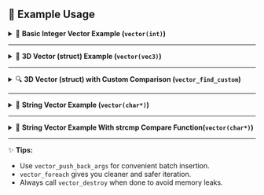 ## 🌟 Example Usage


<details>
<summary>📝 <strong>Basic Integer Vector Example (<code>vector(int)</code>)</strong></summary>

```c
#include "CVector.h"

int main(void)
{
    // 1. Define and initialize the vector.
    vector(int) vec;
    vector_init(vec);

    // 2. Add elements (one by one and in bulk)
    vector_push_back(vec, 5);
    vector_push_back(vec, 12);
    vector_push_back(vec, 13);
    vector_push_back_args(vec, 7, 24, 25); // Multiple insert

    // 3. Iterate and print elements
    vector_foreach(vec, item) {
        printf("%d ", *item); // 5 12 13 7 24 25
    }
    printf("\n");

    // 4. Get vector size and capacity
    int size = vector_size(vec);
    int capacity = vector_capacity(vec);
    printf("\nvector size: %d | vector_capacity: %d\n", size, capacity);

    // 5. Shrink capacity to fit size exactly
    vector_shrink_to_fit(vec);
    size = vector_size(vec);
    capacity = vector_capacity(vec);
    printf("after shrink to fit:\nvector size: %d | vector_capacity: %d\n", size, capacity);

    // 6. Find index of an element (binary search)
    int index = vector_find(vec, 24); // 4
    printf("binary search of 24 index: %d\n", index);

    // 7. Access a value at a certain index
    int value_at = vector_at(vec, 2); // 13
    printf("vector_at(vec,2) =  %d\n", value_at);

    // 8. Clear the vector and check if it's empty
    vector_clear(vec);
    if(vector_empty(vec))
        printf("vector is empty\n");

    // 9. Clean up memory
    vector_destroy(vec);

    return 0;
}
```

```bash
Output:
5 12 13 7 24 25 

vector size: 6 | vector_capacity: 8

after shrink to fit:
vector size: 6 | vector_capacity: 6

binary search of 24 index: 4

vector_at(vec,2) =  13

vector is empty
```
</details>

---



<details>
<summary>🚀 <strong>3D Vector (struct)  Example (<code>vector(vec3)</code>)</strong></summary>

This example demonstrates how to create a vector of 3D points, push elements, iterate, and clean up:

```c
#include "CVector.h"

typedef struct {
    float x, y, z;
} vec3;

int main(void) {
    vector(vec3) container;
    vector_init(container); // Initialize before use!

    vec3 a = {3.2, 2.1, 33.59};
    vec3 b = {0.0, 0.0, 0.0};

    vector_push_back(container, a);
    vector_push_back(container, b);

    // Push multiple elements at once (batch insert)
    vector_push_back_args(container, {1,2,3}, {1,2,4}, {1,2,32});

    // Clean and safe iteration with vector_foreach
    vector_foreach(container, p) {
        printf("(%.2f, %.2f, %.2f)\n", p->x, p->y, p->z);
    }

    // Or use classic indexing:
    // for(int i = 0; i < vector_size(container); i++)
    //     printf("(%.2f, %.2f, %.2f)\n", container.data[i].x, container.data[i].y, container.data[i].z);

    vector_destroy(container); // Always destroy to avoid leaks!
    return 0;
}
```
**Output:**
```
(3.20, 2.10, 33.59)
(0.00, 0.00, 0.00)
(1.00, 2.00, 3.00)
(1.00, 2.00, 4.00)
(1.00, 2.00, 32.00)
```
</details>

---

<details>
<summary>🔍 <strong>3D Vector (struct) with Custom Comparison (<code>vector_find_custom</code>)</strong></summary>

Find the index of a struct using your own comparison function:

```c
#include "CVector.h"

typedef struct {
    float x, y, z;
} vec3;

int compare_func(vec3 a, vec3 b) {
    return a.x == b.x && a.y == b.y && a.z == b.z;
}

void printVec3(vec3 a) {
    printf("(%.2f, %.2f, %.2f): ", a.x, a.y, a.z);
}

int main(void) {
    vector(vec3) container;
    vector_init(container);

    vec3 a = {3.2, 2.1, 33.59}, b = {0,0,0}, c = {1.2,3.4,5.6}, d = {33.1,96.28,-45.6};
    vector_push_back(container, a);
    vector_push_back(container, b);
    vector_push_back_args(container, c, d);

    int idx = vector_find_custom(container, ((vec3){1.2, 3.4, 5.6}), compare_func);

    printVec3((vec3){1.2, 3.4, 5.6});
    printf("index at: %d\n", idx);

    vector_destroy(container);
    return 0;
}
```
**Output:**
```
(1.20, 3.40, 5.60): index at: 2
```
</details>

---

<details>
<summary>📝 <strong>String Vector Example (<code>vector(char*)</code>)</strong></summary>

This shows how to work with a vector of C-strings:

```c
#include "CVector.h"

typedef const char *string;

int main(void) {
    vector(string) vec;
    vector_init(vec);

    vector_push_back(vec, "hello");
    vector_push_back(vec, "world");
    vector_push_back_args(vec, "just", "simple", "vector");

    vector_foreach(vec, item)
        printf("%s\n", *item);

    vector_destroy(vec);
    return 0;
}
```
**Output:**
```
hello
world
just
simple
vector
```
</details>

---

<details>
<summary>📝 <strong>String Vector Example With strcmp Compare Function(<code>vector(char*)</code>)</strong></summary>

This shows how to work with a vector of C-strings:

```c
#include "CVector.h"
#include<string.h> // for strcmp


typedef const char *string;
int str_eq(string a, string b) {
    return strcmp(a, b) == 0;
}

int main(void) {
    vector(string) vec;
    vector_init(vec);

    vector_push_back(vec, "hello");
    vector_push_back(vec, "world");
    vector_push_back_args(vec, "just", "simple", "vector");

    vector_foreach(vec, item)
        printf("%s, ", *item);
    printf("\n\n");

    int index = vector_find_custom(vec, "just", str_eq);
    printf("'just' index: %d\n",index);
    vector_destroy(vec);
    return 0;
}
```
**Output:**
```
hello, world, just, simple, vector, 

'just' index: 2
```
</details>

---


✨ **Tips:**  
- Use `vector_push_back_args` for convenient batch insertion.  
- `vector_foreach` gives you cleaner and safer iteration.  
- Always call `vector_destroy` when done to avoid memory leaks.
